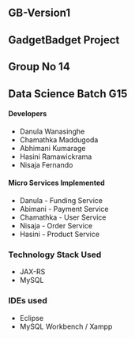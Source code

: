 ## GB-Version1
## GadgetBadget Project

## Group No 14
## Data Science Batch G15

#### Developers
 - Danula Wanasinghe
 - Chamathka Maddugoda
 - Abhimani Kumarage
 - Hasini Ramawickrama
 - Nisaja Fernando

#### Micro Services Implemented
 - Danula    - Funding Service
 - Abimani   - Payment Service
 - Chamathka - User Service
 - Nisaja    - Order Service
 - Hasini    - Product Service

### Technology Stack Used
 - JAX-RS
 - MySQL

### IDEs used
 - Eclipse
 - MySQL Workbench / Xampp
